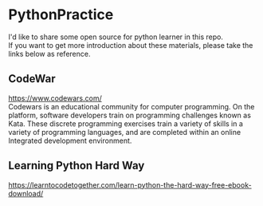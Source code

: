 # PythonPractice
I'd like to share some open source for python learner in this repo.<br>
If you want to get more introduction about these materials, please take the links below as reference.
<br>
## CodeWar
https://www.codewars.com/<br>
Codewars is an educational community for computer programming. On the platform, software developers train on programming challenges known as Kata. These discrete programming exercises train a variety of skills in a variety of programming languages, and are completed within an online Integrated development environment.

## Learning Python Hard Way
https://learntocodetogether.com/learn-python-the-hard-way-free-ebook-download/

